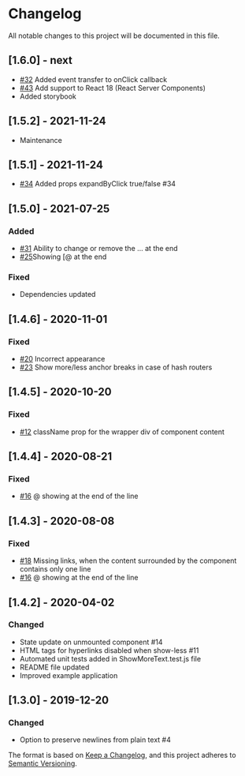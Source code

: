 # Changelog
All notable changes to this project will be documented in this file.

## [1.6.0] - next
- [#32](https://github.com/devzonetech/react-show-more-text/issues/32) Added event transfer to onClick callback
- [#43](https://github.com/devzonetech/react-show-more-text/issues/43) Add support to React 18 (React Server Components)
- Added storybook

## [1.5.2] - 2021-11-24
- Maintenance

## [1.5.1] - 2021-11-24
- [#34](https://github.com/devzonetech/react-show-more-text/issues/34) Added props expandByClick true/false #34

## [1.5.0] - 2021-07-25
### Added
- [#31](https://github.com/devzonetech/react-show-more-text/issues/31) Ability to change or remove the ... at the end
- [#25](https://github.com/devzonetech/react-show-more-text/issues/25)Showing [@ at the end 
### Fixed
- Dependencies updated

## [1.4.6] - 2020-11-01
### Fixed
- [#20](https://github.com/devzonetech/react-show-more-text/issues/20) Incorrect appearance
- [#23](https://github.com/devzonetech/react-show-more-text/issues/23) Show more/less anchor breaks in case of hash routers

## [1.4.5] - 2020-10-20
### Fixed
- [#12](https://github.com/devzonetech/react-show-more-text/issues/12) className prop for the wrapper div of component content

## [1.4.4] - 2020-08-21
### Fixed
- [#16](https://github.com/devzonetech/react-show-more-text/issues/16) @ showing at the end of the line

## [1.4.3] - 2020-08-08
### Fixed
- [#18](https://github.com/devzonetech/react-show-more-text/issues/18) Missing links, when the content surrounded by the component contains only one line
- [#16](https://github.com/devzonetech/react-show-more-text/issues/16) @ showing at the end of the line

## [1.4.2] - 2020-04-02
### Changed
- State update on unmounted component #14
- HTML tags for hyperlinks disabled when show-less #11
- Automated unit tests added in ShowMoreText.test.js file
- README file updated
- Improved example application

## [1.3.0] - 2019-12-20
### Changed
- Option to preserve newlines from plain text #4


The format is based on [Keep a Changelog](https://keepachangelog.com/en/1.0.0/),
and this project adheres to [Semantic Versioning](https://semver.org/spec/v2.0.0.html).